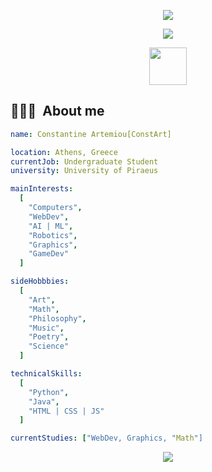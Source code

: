 <p align="center">
  <img src="https://capsule-render.vercel.app/api?type=waving&color=timeGradient&height=210&section=header&text=Hello%20World!!!&fontSize=69&fontAlignY=48&animation=twinkling&fontColor=#c5d1de1f&stroke=#c5d1de1f&strokeWidth=2" />
</p>

<p align="center">
  <img src="https://capsule-render.vercel.app/api?type=transparent&color=timeGradient&height=60&section=header&text=Let's%20connect%20and%20have%20a%20chat!&fontSize=21&animation=fadeIn&fontColor=#c5d1de1f&stroke=#c5d1de1f&strokeWidth=2" />
</p>

<p align="center">
    <a href = "https://www.instagram.com/const_art_sc/" alt = "const_art_sc | Instagram" target = "_blank"> 
     <img height = "60" src = "https://user-images.githubusercontent.com/46517096/166974368-9798f39f-1f46-499c-b14e-81f0a3f83a06.png">
    <a>
</p>

<h2> 👨🏻‍💻 &nbsp;About me</h2>

```yaml
name: Constantine Artemiou[ConstArt]

location: Athens, Greece
currentJob: Undergraduate Student
university: University of Piraeus

mainInterests:
  [
    "Computers",
    "WebDev",
    "AI | ML",
    "Robotics",
    "Graphics",
    "GameDev"
  ]

sideHobbbies:
  [
    "Art",
    "Math",
    "Philosophy",
    "Music",
    "Poetry",
    "Science"
  ]

technicalSkills:
  [
    "Python",
    "Java",
    "HTML | CSS | JS"
  ]

currentStudies: ["WebDev, Graphics, "Math"]
```

<p align="center">
  <img src="https://capsule-render.vercel.app/api?type=waving&color=timeGradient&height=120&section=footer" />
</p>